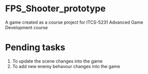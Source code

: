 # FPS_Shooter_prototype
A game created as a course project for ITCS-5231 Advanced Game Development course

# Pending tasks
1. To update the scene changes into the game
2. To add new enemy behavour changes into the game

